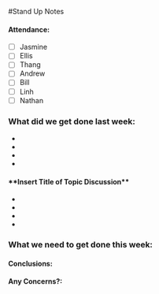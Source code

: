 #Stand Up Notes

#### Attendance:
- [ ] Jasmine
- [ ] Ellis
- [ ] Thang
- [ ] Andrew
- [ ] Bill
- [ ] Linh
- [ ] Nathan

### What did we get done last week:
-
-
-
-

#### \*\*Insert Title of Topic Discussion\*\*
-
-
-
-

### What we need to get done this week:


#### Conclusions:


#### Any Concerns?:
